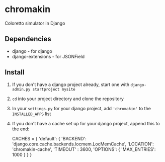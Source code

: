 chromakin
===============

Coloretto simulator in Django

## Dependencies

* django - for django
* django-extensions - for JSONField  

## Install

1. If you don't have a django project already, start one with
`django-admin.py startproject mysite`
2. `cd` into your project directory and clone the repository
3. In your `settings.py` for your django project, add `'chromakin'`
to the `INSTALLED_APPS` list
4. If you don't have a cache set up for your django project, 
append this to the end:


    CACHES = {
        'default': {
            'BACKEND': 'django.core.cache.backends.locmem.LocMemCache',
            'LOCATION': 'chromakin-cache',
            'TIMEOUT' : 3600,
            'OPTIONS': {
                'MAX_ENTRIES': 1000
            }
        }
    }
